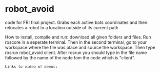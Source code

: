 # robot_avoid
code for FRI final project. Grabs each active bots coordinates and then relocates a robot to a location outside of its current path

How to install, compile and run:
    download all given folders and files. Run roscore in a seperate terminal. Then in the second terminal, go to your workspace where the file was place and source the workspace. Then type rosrun robot_avoid client. After rosrun you should type in the file name followed by the name of the node fom the code which is "client".
    
    Links to video of demos: 
